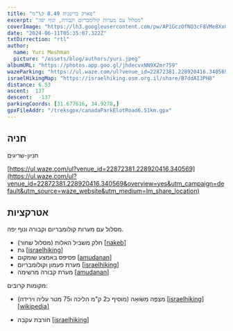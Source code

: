 ```yaml
---
title: "פארק בריטניה 8.49 ק\"מ"
excerpt: "מסלול עם מערות קולומבריום וקבורה, ונוף יפה"
coverImage: "https://lh3.googleusercontent.com/pw/AP1GczOfNO3cF8VMe8XxGyaNOjSqac4PGwYvT6J2mXoenhA8TtG9q_5_xtQrD4YXH6lL7m3TACAPwD3GFgipr_GpFgz-cn7umFmrDrdCyLa0ZAPE0XIfwgt9=w1300-h630"
date: "2024-06-11T05:35:07.322Z"
txtDirrection: "rtl"
author:
  name: Yuri Meshman
  picture: "/assets/blog/authors/yuri.jpeg"
albumURL: "https://photos.app.goo.gl/jhdecvxNN9X2mr759"
wazeParking: "https://ul.waze.com/ul?venue_id=22872381.228920416.340569&overview=yes&utm_campaign=default&utm_source=waze_website&utm_medium=lm_share_location"
israelHikingMap: "https://israelhiking.osm.org.il/share/B7ddAI3PH8"
distance: 6.53 
ascent:  137
descent:  -137
parkingCoords: [31.677616, 34.9278,]
gpxFileAddr: "/treksgpx/canadaParkElotRoad6.51km.gpx"
---
```

## חניה
חניון-שריגים

[https://ul.waze.com/ul?venue_id=22872381.228920416.340569](https://ul.waze.com/ul?venue_id=22872381.228920416.340569&overview=yes&utm_campaign=default&utm_source=waze_website&utm_medium=lm_share_location)

## אטרקציות
מסלול עם מערות קולומבריום וקבורה ונוף יפה.
- חלק משביל האלות (מסלול שחור)  \[[nakeb](https://www.nakeb.co.il/hike/472)\]
- גת \[[israelhiking](https://israelhiking.]osm.org.il/poi/OSM/node_4441662091)\]
- פסיפס באמצע שומקום \[[amudanan](https://amudanan.co.il/#!wiki=P42249)\]
- מערת פעמון וקולומבריום \[[israelhiking](https://israelhiking.osm.org.il/poi/OSM/node_7921363785)\]
- מערת קבורה מרשימה \[[amudanan](https://amudanan.co.il/#!wiki=P739052)\]

מקומות קרובים:
- מִצְפֶּה מַשּׂוּאָה (מוסיף כ2 ק"מ הליכה ו75 מטר עליה וירידה)
\[[israelhiking](https://israelhiking.osm.org.il/poi/OSM/node_1005375203)\]
\[[wikipedia](https://he.wikipedia.org/wiki/מצפה_משואה)\]

- חורבת עקבה
\[[israelhiking](https://israelhiking.osm.org.il/poi/OSM/node_1212419575)\]

